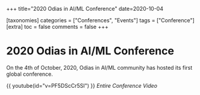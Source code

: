 +++
title="2020 Odias in AI/ML Conference"
date=2020-10-04

[taxonomies]
categories = ["Conferences", "Events"]
tags = ["Conference"]
[extra]
toc = false
comments = false
+++

# 2020 Odias in AI/ML Conference
On the 4th of October, 2020, Odias in AI/ML community has hosted its first global conference.

{{ youtube(id="v=PF5DScCr5SI") }}
*Entire Conference Video*